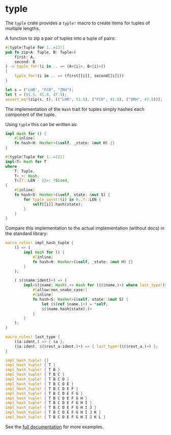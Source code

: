 # typle

The `typle` crate provides a `typle!` macro to create items for tuples of
multiple lengths.

A function to zip a pair of tuples into a tuple of pairs:

```rust
#[typle(Tuple for 1..=12)]
pub fn zip<A: Tuple, B: Tuple>(
    first: A,
    second: B
) -> typle_for!(i in .. => (A<{i}>, B<{i}>))
{
    typle_for!(i in .. => (first[[i]], second[[i]]))
}

let s = ("LHR", "FCO", "ZRH");
let t = (51.5, 41.8, 47.5);
assert_eq!(zip(s, t), (("LHR", 51.5), ("FCO", 41.8), ("ZRH", 47.5)));
```

The implementation of the `Hash` trait for tuples simply hashes each component
of the tuple.

Using `typle` this can be written as:

```rust
impl Hash for () {
    #[inline]
    fn hash<H: Hasher>(&self, _state: &mut H) {}
}

#[typle(Tuple for 1..=12)]
impl<T> Hash for T
where
    T: Tuple,
    T<_>: Hash,
    T<{T::LEN - 1}>: ?Sized,
{
    #[inline]
    fn hash<S: Hasher>(&self, state: &mut S) {
        for typle_const!(i) in 0..T::LEN {
            self[[i]].hash(state);
        }
    }
}
```

Compare this implementation to the actual implementation (without docs) in the standard library:

```rust
macro_rules! impl_hash_tuple {
    () => (
        impl Hash for () {
            #[inline]
            fn hash<H: Hasher>(&self, _state: &mut H) {}
        }
    );

    ( $($name:ident)+) => (
        impl<$($name: Hash),+> Hash for ($($name,)+) where last_type!($($name,)+): ?Sized {
            #[allow(non_snake_case)]
            #[inline]
            fn hash<S: Hasher>(&self, state: &mut S) {
                let ($(ref $name,)+) = *self;
                $($name.hash(state);)+
            }
        }
    );
}

macro_rules! last_type {
    ($a:ident,) => { $a };
    ($a:ident, $($rest_a:ident,)+) => { last_type!($($rest_a,)+) };
}

impl_hash_tuple! {}
impl_hash_tuple! { T }
impl_hash_tuple! { T B }
impl_hash_tuple! { T B C }
impl_hash_tuple! { T B C D }
impl_hash_tuple! { T B C D E }
impl_hash_tuple! { T B C D E F }
impl_hash_tuple! { T B C D E F G }
impl_hash_tuple! { T B C D E F G H }
impl_hash_tuple! { T B C D E F G H I }
impl_hash_tuple! { T B C D E F G H I J }
impl_hash_tuple! { T B C D E F G H I J K }
impl_hash_tuple! { T B C D E F G H I J K L }
```

See the [full documentation](https://docs.rs/typle/) for more examples.
